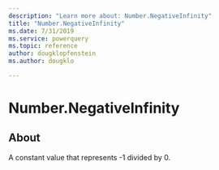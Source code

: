 ```yaml
---
description: "Learn more about: Number.NegativeInfinity"
title: "Number.NegativeInfinity"
ms.date: 7/31/2019
ms.service: powerquery
ms.topic: reference
author: dougklopfenstein
ms.author: dougklo

---
```

# Number.NegativeInfinity

  
## About  
A constant value that represents -1 divided by 0.
